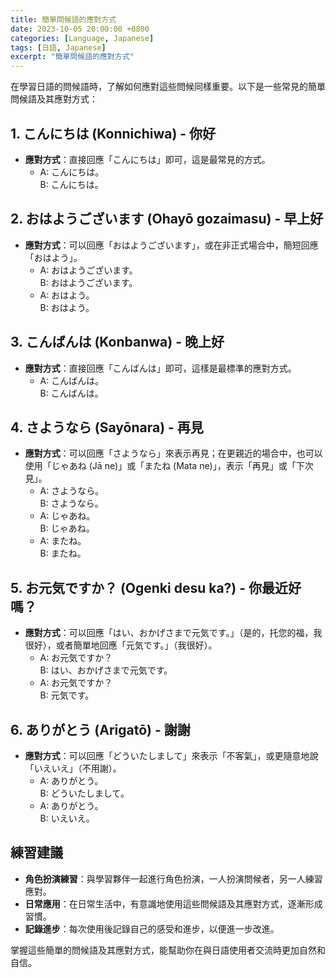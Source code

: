 ```yaml
---
title: 簡單問候語的應對方式
date: 2023-10-05 20:00:00 +0800
categories: [Language, Japanese]
tags: [日語, Japanese] 
excerpt: "簡單問候語的應對方式"
---
```


在學習日語的問候語時，了解如何應對這些問候同樣重要。以下是一些常見的簡單問候語及其應對方式：

## **1. こんにちは (Konnichiwa) - 你好**
- **應對方式**：直接回應「こんにちは」即可，這是最常見的方式。
  - A: こんにちは。  
    B: こんにちは。

## **2. おはようございます (Ohayō gozaimasu) - 早上好**
- **應對方式**：可以回應「おはようございます」，或在非正式場合中，簡短回應「おはよう」。
  - A: おはようございます。  
    B: おはようございます。
  - A: おはよう。  
    B: おはよう。

## **3. こんばんは (Konbanwa) - 晚上好**
- **應對方式**：直接回應「こんばんは」即可，這樣是最標準的應對方式。
  - A: こんばんは。  
    B: こんばんは。

## **4. さようなら (Sayōnara) - 再見**
- **應對方式**：可以回應「さようなら」來表示再見；在更親近的場合中，也可以使用「じゃあね (Jā ne)」或「またね (Mata ne)」，表示「再見」或「下次見」。
  - A: さようなら。  
    B: さようなら。
  - A: じゃあね。  
    B: じゃあね。
  - A: またね。  
    B: またね。

## **5. お元気ですか？ (Ogenki desu ka?) - 你最近好嗎？**
- **應對方式**：可以回應「はい、おかげさまで元気です。」（是的，托您的福，我很好），或者簡單地回應「元気です。」（我很好）。
  - A: お元気ですか？  
    B: はい、おかげさまで元気です。  
  - A: お元気ですか？  
    B: 元気です。

## **6. ありがとう (Arigatō) - 謝謝**
- **應對方式**：可以回應「どういたしまして」來表示「不客氣」，或更隨意地說「いえいえ」（不用謝）。
  - A: ありがとう。  
    B: どういたしまして。  
  - A: ありがとう。  
    B: いえいえ。

## **練習建議**
- **角色扮演練習**：與學習夥伴一起進行角色扮演，一人扮演問候者，另一人練習應對。
- **日常應用**：在日常生活中，有意識地使用這些問候語及其應對方式，逐漸形成習慣。
- **記錄進步**：每次使用後記錄自己的感受和進步，以便進一步改進。

掌握這些簡單的問候語及其應對方式，能幫助你在與日語使用者交流時更加自然和自信。
